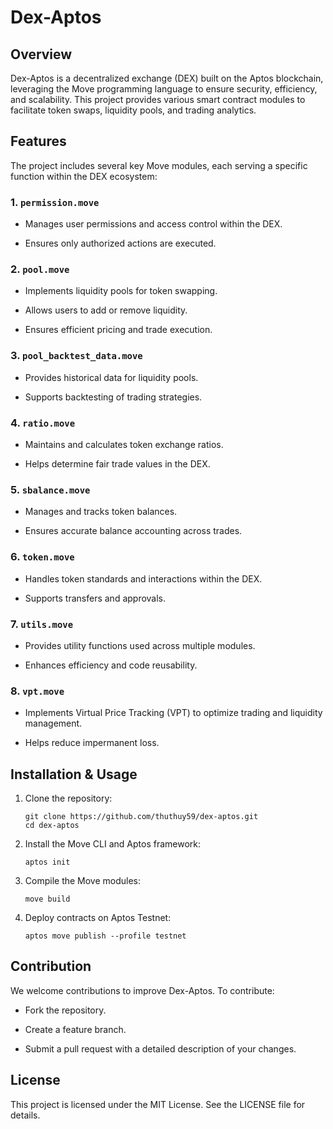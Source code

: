 
# Dex-Aptos

## Overview

Dex-Aptos is a decentralized exchange (DEX) built on the Aptos blockchain, leveraging the Move programming language to ensure security, efficiency, and scalability. This project provides various smart contract modules to facilitate token swaps, liquidity pools, and trading analytics.

## Features

The project includes several key Move modules, each serving a specific function within the DEX ecosystem:

### 1. `permission.move`

-   Manages user permissions and access control within the DEX.
    
-   Ensures only authorized actions are executed.
    

### 2. `pool.move`

-   Implements liquidity pools for token swapping.
    
-   Allows users to add or remove liquidity.
    
-   Ensures efficient pricing and trade execution.
    

### 3. `pool_backtest_data.move`

-   Provides historical data for liquidity pools.
    
-   Supports backtesting of trading strategies.
    

### 4. `ratio.move`

-   Maintains and calculates token exchange ratios.
    
-   Helps determine fair trade values in the DEX.
    

### 5. `sbalance.move`

-   Manages and tracks token balances.
    
-   Ensures accurate balance accounting across trades.
    

### 6. `token.move`

-   Handles token standards and interactions within the DEX.
    
-   Supports transfers and approvals.
    

### 7. `utils.move`

-   Provides utility functions used across multiple modules.
    
-   Enhances efficiency and code reusability.
    

### 8. `vpt.move`

-   Implements Virtual Price Tracking (VPT) to optimize trading and liquidity management.
    
-   Helps reduce impermanent loss.
    

## Installation & Usage

1.  Clone the repository:
    
    ```
    git clone https://github.com/thuthuy59/dex-aptos.git
    cd dex-aptos
    ```
    
2.  Install the Move CLI and Aptos framework:
    
    ```
    aptos init
    ```
    
3.  Compile the Move modules:
    
    ```
    move build
    ```
    
4.  Deploy contracts on Aptos Testnet:
    
    ```
    aptos move publish --profile testnet
    ```
    

## Contribution

We welcome contributions to improve Dex-Aptos. To contribute:

-   Fork the repository.
    
-   Create a feature branch.
    
-   Submit a pull request with a detailed description of your changes.
    

## License

This project is licensed under the MIT License. See the LICENSE file for details.
